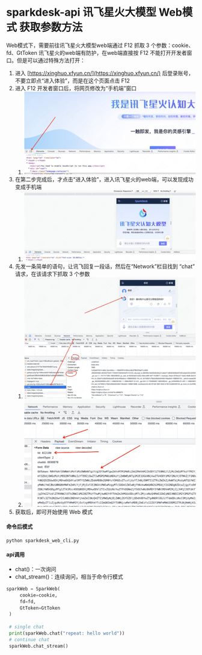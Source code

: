 # sparkdesk-api 讯飞星火大模型 Web模式 获取参数方法
Web模式下，需要前往讯飞星火大模型web端通过 F12 抓取 3 个参数：cookie、fd、GtToken
讯飞星火的web端有防护，在web端直接按 F12 不能打开开发者窗口。但是可以通过特殊方法打开：
1. 进入 [https://xinghuo.xfyun.cn/](https://xinghuo.xfyun.cn/) 后登录账号，不要立即点“进入体验”，而是在这个页面点击 F12
2. 进入 F12 开发者窗口后，将网页修改为“手机端”窗口
    1. ![](1688642799640-image.png)
3. 在第二步完成后，才点击“进入体验”，进入讯飞星火的web端，可以发现成功变成手机端
    1. ![](1688642948745-image.png)
4. 先发一条简单的语句，让讯飞回复一段话，然后在“Network”栏目找到 “chat” 请求，在该请求下抓取 3 个参数
    1. ![](1688643113313-image.png)
    2. ![](1688643185781-image.png)
5. 获取后，即可开始使用 Web 模式

#### 命令后模式
```shell
python sparkdesk_web_cli.py
```

#### api调用
- chat()：一次询问
- chat_stream()：连续询问，相当于命令行模式
```python
sparkWeb = SparkWeb(
     cookie=cookie,
     fd=fd,
     GtToken=GtToken
 )

 # single chat
 print(sparkWeb.chat("repeat: hello world"))
 # continue chat
 sparkWeb.chat_stream()
```
